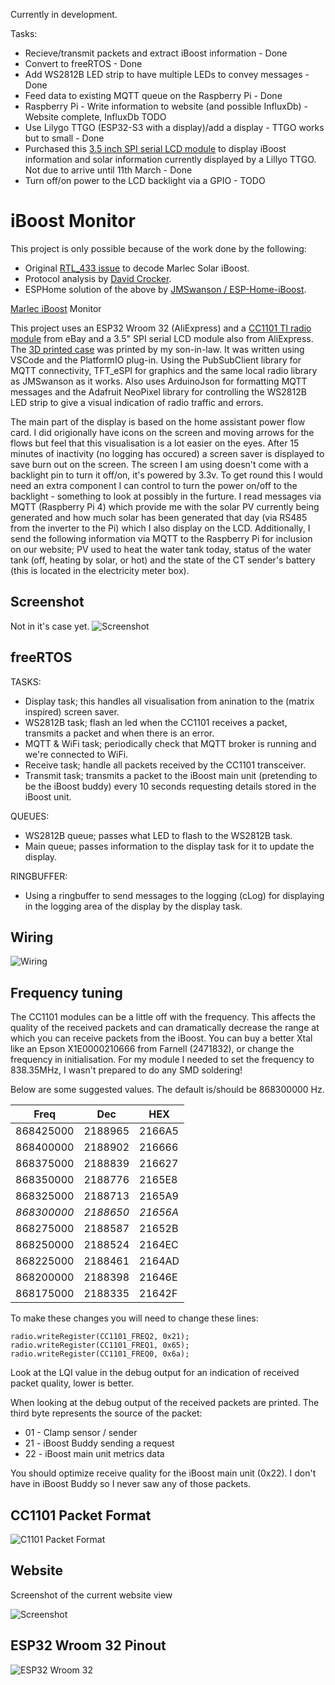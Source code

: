 Currently in development. 

Tasks:
- Recieve/transmit packets and extract iBoost information - Done
- Convert to freeRTOS - Done
- Add WS2812B LED strip to have multiple LEDs to convey messages - Done
- Feed data to existing MQTT queue on the Raspberry Pi - Done
- Raspberry Pi - Write information to website (and possible InfluxDb) - Website complete, InfluxDb TODO
- Use Lilygo TTGO (ESP32-S3 with a display)/add a display - TTGO works but to small - Done
- Purchased this [3.5 inch SPI serial LCD module](https://www.aliexpress.us/item/1005001999296476.html) to display iBoost information and solar information currently displayed by a Lillyo TTGO. Not due to arrive until 11th March - Done
- Turn off/on power to the LCD backlight via a GPIO - TODO

# iBoost Monitor

This project is only possible because of the work done by the following:
- Original [RTL_433 issue](https://github.com/merbanan/rtl_433/issues/1739) to decode Marlec Solar iBoost.
- Protocol analysis by [David Crocker](https://miscsolutions.wordpress.com/2022/10/02/home-energy-management-system-part-2-hacking-the-iboost-protocol/).
- ESPHome solution of the above by [JMSwanson / ESP-Home-iBoost](https://github.com/JNSwanson/ESP-Home-iBoost). 

[Marlec iBoost](https://www.marlec.co.uk/product/solar-iboost/) Monitor 

This project uses an ESP32 Wroom 32 (AliExpress) and a [CC1101 TI radio module](https://www.ti.com/lit/ds/symlink/cc1100.pdf) from eBay and a 3.5" SPI serial LCD module also from AliExpress.  The [3D printed case](https://www.thingiverse.com/thing:4947913) was printed by my son-in-law.  It was written using VSCode and the PlatformIO plug-in.  Using the PubSubClient library for MQTT connectivity, TFT_eSPI for graphics and the same local radio library as JMSwanson as it works.  Also uses ArduinoJson for formatting MQTT messages and the Adafruit NeoPixel library for controlling the WS2812B LED strip to give a visual indication of radio traffic and errors.

The main part of the display is based on the home assistant power flow card.  I did origionally have icons on the screen and moving arrows for the flows but feel that this visualisation is a lot easier on the eyes.  After 15 minutes of inactivity (no logging has occured) a screen saver is displayed to save burn out on the screen. The screen I am using doesn't come with a backlight pin to turn it off/on, it's powered by 3.3v.  To get round this I would need an extra component I can control to turn the power on/off to the backlight - something to look at possibly in the furture.  I read messages via MQTT (Raspberry Pi 4) which provide me with the solar PV currently being generated and how much solar has been generated that day (via RS485 from the inverter to the Pi) which I also display on the LCD.  Additionally, I send the following information via MQTT to the Raspberry Pi for inclusion on our website; PV used to heat the water tank today, status of the water tank (off, heating by solar, or hot) and the state of the CT sender's battery (this is located in the electricity meter box).

## Screenshot
Not in it's case yet.
![Screenshot](./images/emon-display.jpg)

## freeRTOS 
TASKS:
- Display task; this handles all visualisation from anination to the (matrix inspired) screen saver.
- WS2812B task; flash an led when the CC1101 receives a packet, transmits a packet and when there is an error.
- MQTT & WiFi task; periodically check that MQTT broker is running and we're connected to WiFi.
- Receive task; handle all packets received by the CC1101 transceiver.
- Transmit task; transmits a packet to the iBoost main unit (pretending to be the iBoost buddy) every 10 seconds requesting details stored in the iBoost unit.

QUEUES:
- WS2812B queue; passes what LED to flash to the WS2812B task.
- Main queue; passes information to the display task for it to update the display.

RINGBUFFER:
- Using a ringbuffer to send messages to the logging (cLog) for displaying in the logging area of the display by the display task.

## Wiring 

![Wiring](./images/iBoostMonitor.png)

## Frequency tuning

The CC1101 modules can be a little off with the frequency.  This affects the quality of the received packets and can dramatically decrease the range at which you can receive packets from the iBoost.
You can buy a better Xtal like an Epson X1E0000210666 from Farnell (2471832), or change the frequency in initialisation. For my module I needed to set the frequency to 838.35MHz, I wasn't prepared to do any SMD soldering!

Below are some suggested values.  The default is/should be 868300000 Hz.

|    Freq   | Dec     | HEX    |
|:---------:|---------|--------|
| 868425000 | 2188965 | 2166A5 |
| 868400000 | 2188902 | 216666 |
| 868375000 | 2188839 | 216627 |
| 868350000 | 2188776 | 2165E8 |
| 868325000 | 2188713 | 2165A9 |
| *868300000* | *2188650* | *21656A* |
| 868275000 | 2188587 | 21652B |
| 868250000 | 2188524 | 2164EC |
| 868225000 | 2188461 | 2164AD |
| 868200000 | 2188398 | 21646E |
| 868175000 | 2188335 | 21642F |


To make these changes you will need to change these lines:
```
radio.writeRegister(CC1101_FREQ2, 0x21);
radio.writeRegister(CC1101_FREQ1, 0x65);
radio.writeRegister(CC1101_FREQ0, 0x6a);
```

Look at the LQI value in the debug output for an indication of received packet quality, lower is better.  

When looking at the debug output of the received packets are printed. The third byte represents the source of the packet:
- 01 - Clamp sensor / sender
- 21 - iBoost Buddy sending a request
- 22 - iBoost main unit metrics data

You should optimize receive quality for the iBoost main unit (0x22). I don't have in iBoost Buddy so I never saw any of those packets.

## CC1101 Packet Format

![C1101 Packet Format](./images/cc1101-packet-format.png)

## Website

Screenshot of the current website view

![Screenshot](./images/website.png)

## ESP32 Wroom 32 Pinout

![ESP32 Wroom 32](./images/ESP32-pinout-30pins.png)